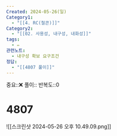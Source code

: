 ```yaml
---
Created: 2024-05-26(일)
Category1:
  - "[[4. RC(철콘)]]"
Category2:
  - "[[02. 사용성, 내구성, 내화성]]"
tags:
  - ✏️
관련노트:
  - 내구성 확보 요구조건
정답:
  - "[[4807 풀이]]"
---
```

중요::❌
풀이::
반복도::0
#  4807
![[스크린샷 2024-05-26 오후 10.49.09.png]]
